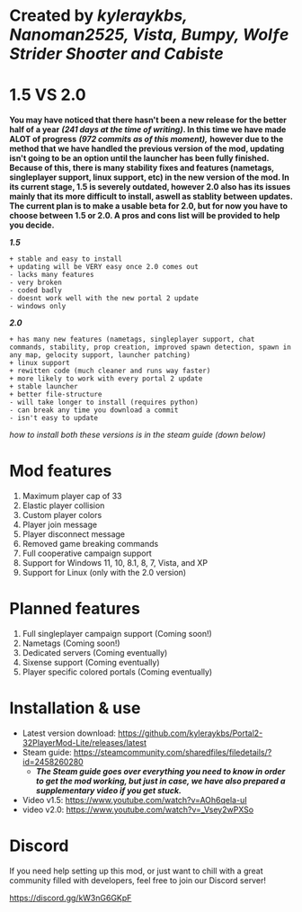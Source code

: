 # Created by ***kyleraykbs, Nanoman2525, Vista, Bumpy, Wolƒe Strider Shoσter and Cabiste***

# 1.5 VS 2.0
**You may have noticed that there hasn't been a new release for the better half of a year** ***(241 days at the time of writing)*****.
In this time we have made ALOT of progress** ***(972 commits as of this moment),*** **however due to the method that we have handled the previous version of the mod,
updating isn't going to be an option until the launcher has been fully finished.
Because of this, there is many stability fixes and features (nametags, singleplayer support, linux support, etc) in the new version of the mod. 
In its current stage, 1.5 is severely outdated, however 2.0 also has its issues mainly that its more difficult to install, aswell as stablity between updates.
The current plan is to make a usable beta for 2.0, but for now you have to choose between 1.5 or 2.0. A pros and cons list will be provided to help you decide.**

***1.5***
```
+ stable and easy to install
+ updating will be VERY easy once 2.0 comes out
- lacks many features
- very broken
- coded badly
- doesnt work well with the new portal 2 update
- windows only
```

***2.0***
```
+ has many new features (nametags, singleplayer support, chat commands, stability, prop creation, improved spawn detection, spawn in any map, gelocity support, launcher patching)
+ linux support
+ rewitten code (much cleaner and runs way faster)
+ more likely to work with every portal 2 update
+ stable launcher
+ better file-structure
- will take longer to install (requires python)
- can break any time you download a commit
- isn't easy to update
```

*how to install both these versions is in the steam guide (down below)*


# Mod features
1. Maximum player cap of 33
2. Elastic player collision
3. Custom player colors
4. Player join message
5. Player disconnect message
6. Removed game breaking commands
7. Full cooperative campaign support
8. Support for Windows 11, 10, 8.1, 8, 7, Vista, and XP
9. Support for Linux (only with the 2.0 version)

# Planned features
1. Full singleplayer campaign support (Coming soon!)
2. Nametags (Coming soon!)
3. Dedicated servers (Coming eventually)
4. Sixense support (Coming eventually)
5. Player specific colored portals (Coming eventually)

# Installation & use

- Latest version download: https://github.com/kyleraykbs/Portal2-32PlayerMod-Lite/releases/latest
- Steam guide: https://steamcommunity.com/sharedfiles/filedetails/?id=2458260280
  - ***The Steam guide goes over everything you need to know in order to get the mod working, but just in case, we have also prepared a supplementary video if you get stuck.***
- Video v1.5: https://www.youtube.com/watch?v=AOh6qela-uI
- video v2.0: https://www.youtube.com/watch?v=_Vsey2wPXSo

# Discord

If you need help setting up this mod, or just want to chill with a great community filled with developers, feel free to join our Discord server!

https://discord.gg/kW3nG6GKpF
